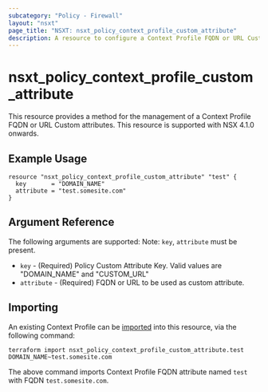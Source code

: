 ```yaml
---
subcategory: "Policy - Firewall"
layout: "nsxt"
page_title: "NSXT: nsxt_policy_context_profile_custom_attribute"
description: A resource to configure a Context Profile FQDN or URL Custom attribute.
---
```


# nsxt_policy_context_profile_custom_attribute

This resource provides a method for the management of a Context Profile FQDN or URL Custom attributes.
This resource is supported with NSX 4.1.0 onwards.

## Example Usage

```hcl
resource "nsxt_policy_context_profile_custom_attribute" "test" {
  key       = "DOMAIN_NAME"
  attribute = "test.somesite.com"
}

```

## Argument Reference

The following arguments are supported:
Note: `key`, `attribute` must be present.

* `key` - (Required) Policy Custom Attribute Key. Valid values are "DOMAIN_NAME" and "CUSTOM_URL"
* `attribute` - (Required) FQDN or URL to be used as custom attribute.

## Importing

An existing Context Profile can be [imported][docs-import] into this resource, via the following command:

[docs-import]: https://www.terraform.io/cli/import

```
terraform import nsxt_policy_context_profile_custom_attribute.test DOMAIN_NAME~test.somesite.com
```

The above command imports Context Profile FQDN attribute named `test` with FQDN `test.somesite.com`.
